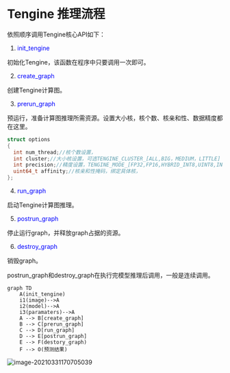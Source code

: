 # Tengine 推理流程
依照顺序调用Tengine核心API如下：

1. <font color=blue>init_tengine</font>

初始化Tengine，该函数在程序中只要调用一次即可。

2. <font color=blue>create_graph</font>

创建Tengine计算图。

3. <font color=blue>prerun_graph</font>

预运行，准备计算图推理所需资源。设置大小核，核个数、核亲和性、数据精度都在这里。

```c
struct options
{
  int num_thread;//核个数设置，
  int cluster;//大小核设置，可选TENGINE_CLUSTER_[ALL,BIG，MEDIUM，LITTLE]
  int precision;//精度设置，TENGINE_MODE_[FP32,FP16,HYBRID_INT8,UINT8,INT8]
  uint64_t affinity;//核亲和性掩码，绑定具体核，
};
```



4. <font color=blue>run_graph</font>

启动Tengine计算图推理。

5. <font color=blue>postrun_graph</font>

停止运行graph，并释放graph占据的资源。

6. <font color=blue>destroy_graph</font>

销毁graph。

postrun_graph和destroy_graph在执行完模型推理后调用，一般是连续调用。

```mermaid
graph TD
	A(init_tengine)
	i1(image)-->A
	i2(model)-->A
	i3(paramaters)-->A
	A --> B[create_graph]
    B --> C[prerun_graph]
    C --> D[run_graph]
    D --> E[postrun_graph]
    E --> F(destory_graph)
    F --> O(预测结果)
```

![image-20210331170705039](C:\Users\frenc\AppData\Roaming\Typora\typora-user-images\image-20210331170705039.png)